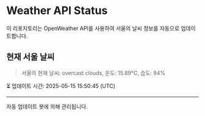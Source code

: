 
# Weather API Status

이 리포지토리는 OpenWeather API를 사용하여 서울의 날씨 정보를 자동으로 업데이트합니다.

## 현재 서울 날씨
> 서울의 현재 날씨: overcast clouds, 온도: 15.89°C, 습도: 94%

⏳ 업데이트 시간: 2025-05-15 15:50:45 (UTC)

---
자동 업데이트 봇에 의해 관리됩니다.
